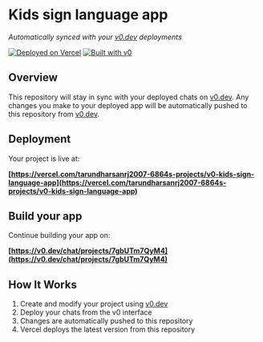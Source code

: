 # Kids sign language app

*Automatically synced with your [v0.dev](https://v0.dev) deployments*

[![Deployed on Vercel](https://img.shields.io/badge/Deployed%20on-Vercel-black?style=for-the-badge&logo=vercel)](https://vercel.com/tarundharsanrj2007-6864s-projects/v0-kids-sign-language-app)
[![Built with v0](https://img.shields.io/badge/Built%20with-v0.dev-black?style=for-the-badge)](https://v0.dev/chat/projects/7gbUTm7QyM4)

## Overview

This repository will stay in sync with your deployed chats on [v0.dev](https://v0.dev).
Any changes you make to your deployed app will be automatically pushed to this repository from [v0.dev](https://v0.dev).

## Deployment

Your project is live at:

**[https://vercel.com/tarundharsanrj2007-6864s-projects/v0-kids-sign-language-app](https://vercel.com/tarundharsanrj2007-6864s-projects/v0-kids-sign-language-app)**

## Build your app

Continue building your app on:

**[https://v0.dev/chat/projects/7gbUTm7QyM4](https://v0.dev/chat/projects/7gbUTm7QyM4)**

## How It Works

1. Create and modify your project using [v0.dev](https://v0.dev)
2. Deploy your chats from the v0 interface
3. Changes are automatically pushed to this repository
4. Vercel deploys the latest version from this repository
